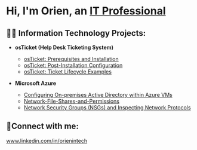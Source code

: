 <h1>Hi, I'm Orien, an <a href="https://www.linkedin.com/in/orienintech/">IT Professional</a></h1>

<h2>👨‍💻 Information Technology Projects:</h2>

- <b>osTicket (Help Desk Ticketing System)</b>
  - [osTicket: Prerequisites and Installation](https://github.com/OrienDem/osticket-prereqs)
  - [osTicket: Post-Installation Configuration](https://github.com/OrienDem/OsTicketPostInstallConfig)
  - [osTicket: Ticket Lifecycle Examples](https://github.com/OrienDem/OsTicket-LifeCycleExample)

- <b>Microsoft Azure</b>
  - [Configuring On-premises Active Directory within Azure VMs](https://github.com/OrienDem/ConfigActiveDirectoryAzureVMs)
  - [Network-File-Shares-and-Permissions](https://github.com/OrienDem/Network-File-Shares-and-Permissions)
  - [Network Security Groups (NSGs) and Inspecting Network Protocols](https://github.com/OrienDem/NSGinspectingTrafficBetweenVMs)


<h2>🤳Connect with me:</h2>

www.linkedin.com/in/orienintech

